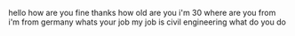 hello
how
are
you
fine
thanks
how
old
are
you
i'm
30
where
are
you
from
i'm
from
germany
whats
your
job
my
job
is
civil engineering
what
do
you
do